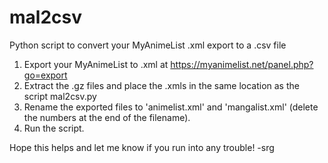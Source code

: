 # mal2csv
Python script to convert your MyAnimeList .xml export to a .csv file

1. Export your MyAnimeList to .xml at https://myanimelist.net/panel.php?go=export
2. Extract the .gz files and place the .xmls in the same location as the script mal2csv.py
3. Rename the exported files to 'animelist.xml' and 'mangalist.xml' (delete the numbers at the end of the filename).
4. Run the script.

Hope this helps and let me know if you run into any trouble!
-srg
